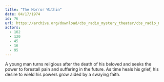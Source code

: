 ```yaml
---
title: "The Horror Within"
date: 04/17/1974
id: 76
url: https://archive.org/download/cbs_radio_mystery_theater/cbs_radio_mystery_theater-0051-0100.zip/cbs_radio_mystery_theater-0051-0100%2Fcbsrmt_0076_the_horror_within.mp3
actors:
  - 102
  - 120
  - 45
  - 16
  - 95
---
```

A young man turns religious after the death of his beloved and seeks the power to forestall pain and suffering in the future. As time heals his grief, his desire to wield his powers grow aided by a swaying faith.